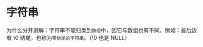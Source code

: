 字符串
===========================

为什么分开讲解：字符串不能归类到`数组`中，因它与数组也有不同。例如：最后边有 \0 结尾，也称为`零结尾的字符串`。（\0 也是 NULL）
